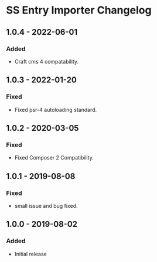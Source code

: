 # SS Entry Importer Changelog

## 1.0.4 - 2022-06-01
### Added
- Craft cms 4 compatability.

## 1.0.3 - 2022-01-20
### Fixed
- Fixed psr-4 autoloading standard.

## 1.0.2 - 2020-03-05
### Fixed
- Fixed Composer 2 Compatibility.

## 1.0.1 - 2019-08-08
### Fixed
- small issue and bug fixed.

## 1.0.0 - 2019-08-02
### Added
- Initial release
